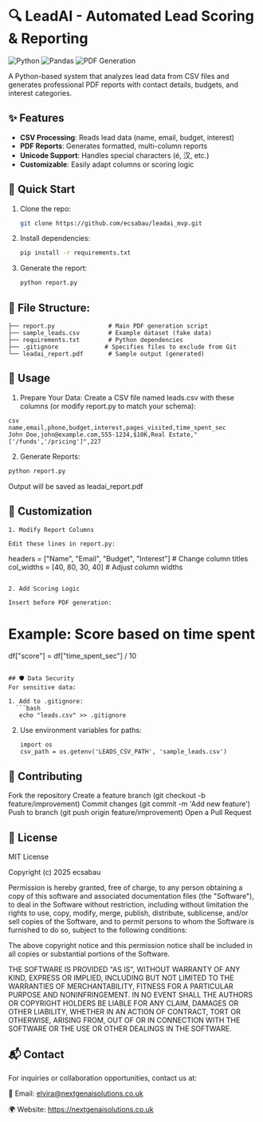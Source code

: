 # 🔍 LeadAI - Automated Lead Scoring & Reporting

![Python](https://img.shields.io/badge/python-3.11%2B-blue)
![Pandas](https://img.shields.io/badge/pandas-2.0%2B-orange)
![PDF Generation](https://img.shields.io/badge/PDF-FPDF2-green)

A Python-based system that analyzes lead data from CSV files and generates professional PDF reports with contact details, budgets, and interest categories.

## ✨ Features
- **CSV Processing**: Reads lead data (name, email, budget, interest)
- **PDF Reports**: Generates formatted, multi-column reports
- **Unicode Support**: Handles special characters (é, 汉, etc.)
- **Customizable**: Easily adapt columns or scoring logic

## 🚀 Quick Start
1. Clone the repo:
   ```bash
   git clone https://github.com/ecsabau/leadai_mvp.git
   
2. Install dependencies:
   ```bash
   pip install -r requirements.txt

3. Generate the report:
   ```bash
   python report.py

## 📂 File Structure:
```leadai_mvp/
├── report.py               # Main PDF generation script
├── sample_leads.csv        # Example dataset (fake data)
├── requirements.txt        # Python dependencies
├── .gitignore             # Specifies files to exclude from Git
└── leadai_report.pdf       # Sample output (generated)
```
## 🚀 Usage
1. Prepare Your Data:
Create a CSV file named leads.csv with these columns (or modify report.py to match your schema):
```
csv
name,email,phone,budget,interest,pages_visited,time_spent_sec
John Doe,john@example.com,555-1234,$10K,Real Estate,"['/funds','/pricing']",227
```

2. Generate Reports:
```bash
python report.py
```
Output will be saved as leadai_report.pdf

## 🧩 Customization

```
1. Modify Report Columns

Edit these lines in report.py:
```
headers = ["Name", "Email", "Budget", "Interest"]  # Change column titles
col_widths = [40, 80, 30, 40]                    # Adjust column widths
```

2. Add Scoring Logic

Insert before PDF generation:
```
# Example: Score based on time spent
df["score"] = df["time_spent_sec"] / 10
```

## 🛡️ Data Security
For sensitive data:

1. Add to .gitignore:
  ```bash
   echo "leads.csv" >> .gitignore
  ```
2. Use environment variables for paths:
   ```
   import os
   csv_path = os.getenv('LEADS_CSV_PATH', 'sample_leads.csv')
   ```

## 🤝 Contributing

Fork the repository
Create a feature branch (git checkout -b feature/improvement)
Commit changes (git commit -m 'Add new feature')
Push to branch (git push origin feature/improvement)
Open a Pull Request

## 📜 License
MIT License

Copyright (c) 2025 ecsabau

Permission is hereby granted, free of charge, to any person obtaining a copy
of this software and associated documentation files (the "Software"), to deal
in the Software without restriction, including without limitation the rights
to use, copy, modify, merge, publish, distribute, sublicense, and/or sell
copies of the Software, and to permit persons to whom the Software is
furnished to do so, subject to the following conditions:

The above copyright notice and this permission notice shall be included in all
copies or substantial portions of the Software.

THE SOFTWARE IS PROVIDED "AS IS", WITHOUT WARRANTY OF ANY KIND, EXPRESS OR
IMPLIED, INCLUDING BUT NOT LIMITED TO THE WARRANTIES OF MERCHANTABILITY,
FITNESS FOR A PARTICULAR PURPOSE AND NONINFRINGEMENT. IN NO EVENT SHALL THE
AUTHORS OR COPYRIGHT HOLDERS BE LIABLE FOR ANY CLAIM, DAMAGES OR OTHER
LIABILITY, WHETHER IN AN ACTION OF CONTRACT, TORT OR OTHERWISE, ARISING FROM,
OUT OF OR IN CONNECTION WITH THE SOFTWARE OR THE USE OR OTHER DEALINGS IN THE
SOFTWARE.

## 📬 Contact 
For inquiries or collaboration opportunities, contact us at:

📩 Email: elvira@nextgenaisolutions.co.uk

🌍 Website: https://nextgenaisolutions.co.uk
